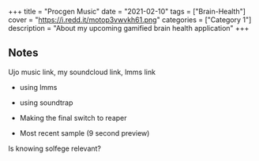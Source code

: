+++
title = "Procgen Music"
date = "2021-02-10"
tags = ["Brain-Health"]
cover = "https://i.redd.it/motop3vwvkh61.png"
categories = ["Category 1"]
description = "About my upcoming gamified brain health application"
+++

## Notes

Ujo music link, my soundcloud link, lmms link

- using lmms
- using soundtrap
- Making the final switch to reaper

- Most recent sample (9 second preview)

Is knowing solfege relevant?

